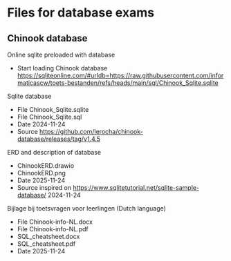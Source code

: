 # Files for database exams

## Chinook database
Online sqlite preloaded with database
- Start loading Chinook database<br>
  https://sqliteonline.com/#urldb=https://raw.githubusercontent.com/informaticascw/toets-bestanden/refs/heads/main/sql/Chinook_Sqlite.sqlite

Sqlite database
- File Chinook_Sqlite.sqlite
- File Chinook_Sqlite.sql
- Date 2024-11-24
- Source https://github.com/lerocha/chinook-database/releases/tag/v1.4.5

ERD and description of database
- ChinookERD.drawio
- ChinookERD.png
- Date 2025-11-24
- Source inspired on https://www.sqlitetutorial.net/sqlite-sample-database/ 2024-11-24

Bijlage bij toetsvragen voor leerlingen (Dutch language)
- File Chinook-info-NL.docx
- File Chinook-info-NL.pdf
- SQL_cheatsheet.docx
- SQL_cheatsheet.pdf
- Date 2025-11-24
